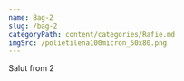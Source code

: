 ```yaml
---
name: Bag-2
slug: /bag-2
categoryPath: content/categories/Rafie.md
imgSrc: /polietilena100micron_50x80.png
---
```


Salut from 2
